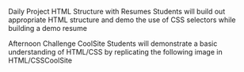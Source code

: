 Daily Project
HTML Structure with Resumes
Students will build out appropriate HTML structure and demo the use of CSS selectors while building a demo resume

Afternoon Challenge
CoolSite
Students will demonstrate a basic understanding of HTML/CSS by replicating the following image in HTML/CSSCoolSite

